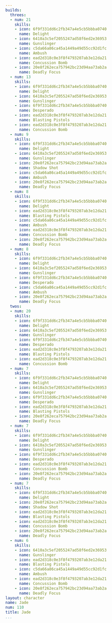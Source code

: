 ```yaml
---
builds:
  threes:
  - num: 21
    skills:
    - icon: 6f9f331dd6c2fb347a4e5cb5bbba0740
      name: Delight
    - icon: 6410a3c5ef2055247ad58f6ed2e36953
      name: Gunslinger
    - icon: c5da66a86ca45a1449a49d55cc92d1fc
      name: Ambush
    - icon: ead2d318c0e3f8f4793207ab3e12da21
      name: Concussion Bomb
    - icon: 20e8f262eca757942bc23d94aa73ab2a
      name: Deadly Focus
  - num: 13
    skills:
    - icon: 6f9f331dd6c2fb347a4e5cb5bbba0740
      name: Delight
    - icon: 6410a3c5ef2055247ad58f6ed2e36953
      name: Gunslinger
    - icon: 6f9f331dd6c2fb347a4e5cb5bbba0740
      name: Desperado
    - icon: ead2d318c0e3f8f4793207ab3e12da21
      name: Blasting Pistols
    - icon: ead2d318c0e3f8f4793207ab3e12da21
      name: Concussion Bomb
  - num: 9
    skills:
    - icon: 6f9f331dd6c2fb347a4e5cb5bbba0740
      name: Delight
    - icon: 6410a3c5ef2055247ad58f6ed2e36953
      name: Gunslinger
    - icon: 20e8f262eca757942bc23d94aa73ab2a
      name: Shadow Shot
    - icon: c5da66a86ca45a1449a49d55cc92d1fc
      name: Ambush
    - icon: 20e8f262eca757942bc23d94aa73ab2a
      name: Deadly Focus
  - num: 8
    skills:
    - icon: 6f9f331dd6c2fb347a4e5cb5bbba0740
      name: Delight
    - icon: ead2d318c0e3f8f4793207ab3e12da21
      name: Blasting Pistols
    - icon: c5da66a86ca45a1449a49d55cc92d1fc
      name: Ambush
    - icon: ead2d318c0e3f8f4793207ab3e12da21
      name: Concussion Bomb
    - icon: 20e8f262eca757942bc23d94aa73ab2a
      name: Deadly Focus
  - num: 8
    skills:
    - icon: 6f9f331dd6c2fb347a4e5cb5bbba0740
      name: Delight
    - icon: 6410a3c5ef2055247ad58f6ed2e36953
      name: Gunslinger
    - icon: 6f9f331dd6c2fb347a4e5cb5bbba0740
      name: Desperado
    - icon: c5da66a86ca45a1449a49d55cc92d1fc
      name: Ambush
    - icon: 20e8f262eca757942bc23d94aa73ab2a
      name: Deadly Focus
  twos:
  - num: 20
    skills:
    - icon: 6f9f331dd6c2fb347a4e5cb5bbba0740
      name: Delight
    - icon: 6410a3c5ef2055247ad58f6ed2e36953
      name: Gunslinger
    - icon: 6f9f331dd6c2fb347a4e5cb5bbba0740
      name: Desperado
    - icon: ead2d318c0e3f8f4793207ab3e12da21
      name: Blasting Pistols
    - icon: ead2d318c0e3f8f4793207ab3e12da21
      name: Concussion Bomb
  - num: 7
    skills:
    - icon: 6f9f331dd6c2fb347a4e5cb5bbba0740
      name: Delight
    - icon: 6410a3c5ef2055247ad58f6ed2e36953
      name: Gunslinger
    - icon: 6f9f331dd6c2fb347a4e5cb5bbba0740
      name: Desperado
    - icon: ead2d318c0e3f8f4793207ab3e12da21
      name: Blasting Pistols
    - icon: 20e8f262eca757942bc23d94aa73ab2a
      name: Deadly Focus
  - num: 7
    skills:
    - icon: 6f9f331dd6c2fb347a4e5cb5bbba0740
      name: Delight
    - icon: 6410a3c5ef2055247ad58f6ed2e36953
      name: Gunslinger
    - icon: 6f9f331dd6c2fb347a4e5cb5bbba0740
      name: Desperado
    - icon: ead2d318c0e3f8f4793207ab3e12da21
      name: Concussion Bomb
    - icon: 20e8f262eca757942bc23d94aa73ab2a
      name: Deadly Focus
  - num: 7
    skills:
    - icon: 6f9f331dd6c2fb347a4e5cb5bbba0740
      name: Delight
    - icon: 20e8f262eca757942bc23d94aa73ab2a
      name: Shadow Shot
    - icon: ead2d318c0e3f8f4793207ab3e12da21
      name: Blasting Pistols
    - icon: ead2d318c0e3f8f4793207ab3e12da21
      name: Concussion Bomb
    - icon: 20e8f262eca757942bc23d94aa73ab2a
      name: Deadly Focus
  - num: 6
    skills:
    - icon: 6410a3c5ef2055247ad58f6ed2e36953
      name: Gunslinger
    - icon: ead2d318c0e3f8f4793207ab3e12da21
      name: Blasting Pistols
    - icon: c5da66a86ca45a1449a49d55cc92d1fc
      name: Ambush
    - icon: ead2d318c0e3f8f4793207ab3e12da21
      name: Concussion Bomb
    - icon: 20e8f262eca757942bc23d94aa73ab2a
      name: Deadly Focus
layout: character
name: Jade
num: 110
title: Jade
...
```

